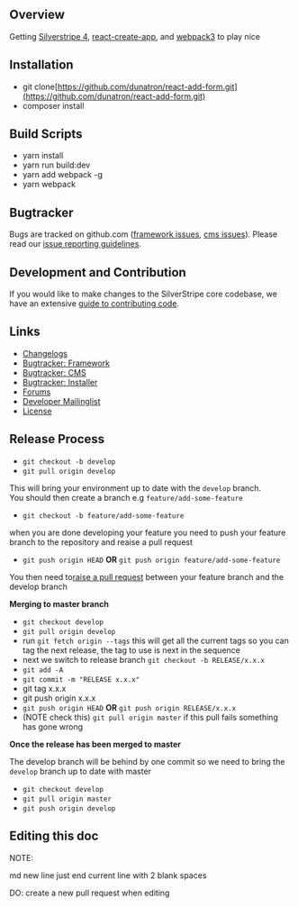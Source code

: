 ## Overview

Getting [Silverstripe 4](http://doc.silverstripe.org/framework/en/installation/),
[react-create-app](http://doc.silverstripe.org/framework/en/installation/),
and [webpack3](https://webpack.js.org/) to play nice

## Installation ##

* git clone[https://github.com/dunatron/react-add-form.git](https://github.com/dunatron/react-add-form.git)
* composer install 

## Build Scripts ##
* yarn install 
* yarn run build:dev
* yarn add webpack -g
* yarn webpack 


## Bugtracker ##

Bugs are tracked on github.com ([framework issues](https://github.com/silverstripe/silverstripe-framework/issues),
[cms issues](https://github.com/silverstripe/silverstripe-cms/issues)). 
Please read our [issue reporting guidelines](http://doc.silverstripe.org/framework/en/misc/contributing/issues).

## Development and Contribution ##

If you would like to make changes to the SilverStripe core codebase, we have an extensive [guide to contributing code](http://doc.silverstripe.org/framework/en/misc/contributing/code).

## Links ##

 * [Changelogs](http://doc.silverstripe.org/framework/en/changelogs/)
 * [Bugtracker: Framework](https://github.com/silverstripe/silverstripe-framework/issues)
 * [Bugtracker: CMS](https://github.com/silverstripe/silverstripe-cms/issues)
 * [Bugtracker: Installer](https://github.com/silverstripe/silverstripe-installer/issues)
 * [Forums](http://silverstripe.org/forums)
 * [Developer Mailinglist](https://groups.google.com/forum/#!forum/silverstripe-dev)
 * [License](./LICENSE)
 
## Release Process ##
* `git checkout -b develop`
* `git pull origin develop`

This will bring your environment up to date with the `develop` branch.   
You should then create a branch e.g `feature/add-some-feature`
* `git checkout -b feature/add-some-feature`  

when you are done developing your feature you need to push your feature branch to the repository and reaise a pull request

* `git push origin HEAD` **OR** `git push origin feature/add-some-feature`

You then need to[raise a pull request](https://github.com/dunatron/react-add-form/pulls) between your feature branch and the develop branch

**Merging to master branch**  


* `git checkout develop`
* `git pull origin develop`
* run `git fetch origin --tags` this will get all the current tags so you can tag the next release, the tag to use is next in the sequence
* next we switch to release branch `git checkout -b RELEASE/x.x.x`
* `git add -A`
* `git commit -m "RELEASE x.x.x"`
* git tag x.x.x
* git push origin x.x.x
* `git push origin HEAD` **OR** `git push origin RELEASE/x.x.x`
* (NOTE check this) `git pull origin master` if this pull fails something has gone wrong

**Once the release has been merged to master**  

The develop branch will be behind by one commit so we need to bring the `develop` branch up to date with master
* `git checkout develop`
* `git pull origin master` 
* `git push origin develop`

## Editing this doc ##
NOTE:  

md new line just end current line with 2 blank spaces  
  
DO: create a new pull request when editing